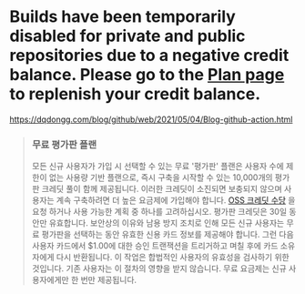 # Builds have been temporarily disabled for private and public repositories due to a negative credit balance. Please go to the [Plan page](https://app.travis-ci.com/account/plan)  to replenish your credit balance.

https://dqdongg.com/blog/github/web/2021/05/04/Blog-github-action.html


> ### 무료 평가판 플랜 
>   모든 신규 사용자가 가입 시 선택할 수 있는 무료 '평가판' 플랜은 사용자 수에 제한이 없는 사용량 기반 플랜으로, 즉시 구축을 시작할 수 있는 10,000개의 평가판 크레딧 풀이 함께 제공됩니다. 이러한 크레딧이 소진되면 보충되지 않으며 사용자는 계속 구축하려면 더 높은 요금제에 가입해야 합니다. [OSS 크레딧 수당](https://docs.travis-ci.com/user/billing-faq/#what-if-i-am-building-open-source) 을 요청 하거나 사용 가능한 계획 중 하나를 고려하십시오. 평가판 크레딧은 30일 동안만 유효합니다.
보안상의 이유와 남용 방지 조치로 인해 모든 신규 사용자는 무료 평가판을 선택하는 동안 유효한 신용 카드 정보를 제공해야 합니다. 그런 다음 사용자 카드에서 $1.00에 대한 승인 트랜잭션을 트리거하고 며칠 후에 카드 소유자에게 다시 반환됩니다. 이 작업은 합법적인 사용자의 유효성을 검사하기 위한 것입니다. 기존 사용자는 이 절차의 영향을 받지 않습니다. 
무료 요금제는 신규 사용자에게만 한 번만 제공됩니다.



<!--stackedit_data:
eyJoaXN0b3J5IjpbLTExMzQ0ODU0MTRdfQ==
-->